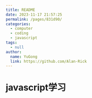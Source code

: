 ```yaml
---
title: README
date: 2023-11-17 21:57:25
permalink: /pages/831d90/
categories: 
  - computer
  - coding
  - javascript
tags: 
  - null
author: 
  name: YuGong
  link: https://github.com/Alan-Rick
---
```

# javascript学习
